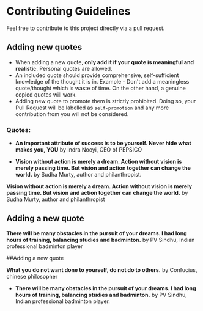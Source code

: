 # Contributing Guidelines

Feel free to contribute to this project directly via a pull request. 


## Adding new quotes

- When adding a new quote, **only add it if your quote is meaningful and realistic**. Personal quotes are allowed.
- An included quote should provide comprehensive, self-sufficient knowledge of the thought it is in. Example - Don't add a meaningless quote/thought which is waste of time. On the other hand, a genuine copied quotes will work. 
- Adding new quote to promote them is strictly prohibited. Doing so, your Pull Request will be labelled as `self-promotion` and any more contribution from you will not be considered.

### Quotes:

- **An important attribute of success is to be yourself. Never hide what makes you, YOU** by Indra Nooyi, CEO of PEPSICO

- **Vision without action is merely a dream. Action without vision is merely passing time. But vision and action together can change the world.** by Sudha Murty, author and philanthropist.


**Vision without action is merely a dream. Action without vision is merely passing time. But vision and action together can change the world.** by Sudha Murty, author and philanthropist

## Adding a new quote

**There will be many obstacles in the pursuit of your dreams. I had long hours of training, balancing studies and badminton.** by PV Sindhu, Indian professional badminton player

##Adding a new quote

**What you do not want done to yourself, do not do to others.** by Confucius, chinese philosopher

- **There will be many obstacles in the pursuit of your dreams. I had long hours of training, balancing studies and badminton.** by PV Sindhu, Indian professional badminton player.
